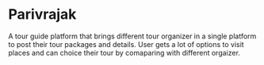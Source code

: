# Parivrajak
A tour guide platform that brings different tour organizer in a single platform to post their tour packages and details. User gets a lot of options to visit places and can choice their tour by comaparing with different orgaizer.
